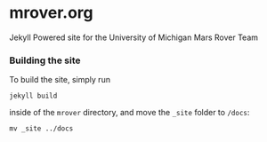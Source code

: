 # mrover.org
Jekyll Powered site for the University of Michigan Mars Rover Team

### Building the site
To build the site, simply run

    jekyll build

inside of the `mrover` directory, and move the `_site` folder to `/docs`:

    mv _site ../docs


